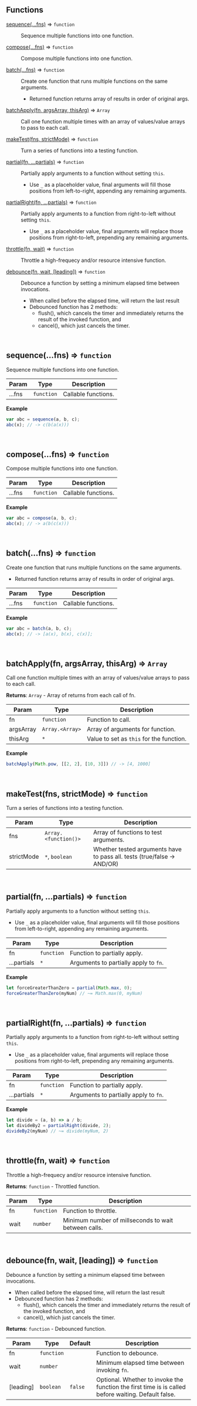<br>

## Functions

<dl>
<dt><a href="#sequence">sequence(...fns)</a> ⇒ <code>function</code></dt>
<dd><p>Sequence multiple functions into one function.</p>
</dd>
<dt><a href="#compose">compose(...fns)</a> ⇒ <code>function</code></dt>
<dd><p>Compose multiple functions into one function.</p>
</dd>
<dt><a href="#batch">batch(...fns)</a> ⇒ <code>function</code></dt>
<dd><p>Create one function that runs multiple functions on the same arguments.</p>
<ul>
<li>Returned function returns array of results in order of original args.</li>
</ul>
</dd>
<dt><a href="#batchApply">batchApply(fn, argsArray, thisArg)</a> ⇒ <code>Array</code></dt>
<dd><p>Call one function multiple times with an array of values/value arrays to pass to each call.</p>
</dd>
<dt><a href="#makeTest">makeTest(fns, strictMode)</a> ⇒ <code>function</code></dt>
<dd><p>Turn a series of functions into a testing function.</p>
</dd>
<dt><a href="#partial">partial(fn, ...partials)</a> ⇒ <code>function</code></dt>
<dd><p>Partially apply arguments to a function without setting <code>this</code>.</p>
<ul>
<li>Use <code>_</code> as a placeholder value, final arguments will fill those positions from left-to-right, appending any remaining arguments.</li>
</ul>
</dd>
<dt><a href="#partialRight">partialRight(fn, ...partials)</a> ⇒ <code>function</code></dt>
<dd><p>Partially apply arguments to a function from right-to-left without setting <code>this</code>.</p>
<ul>
<li>Use <code>_</code> as a placeholder value, final arguments will replace those positions from right-to-left, prepending any remaining arguments.</li>
</ul>
</dd>
<dt><a href="#throttle">throttle(fn, wait)</a> ⇒ <code>function</code></dt>
<dd><p>Throttle a high-frequecy and/or resource intensive function.</p>
</dd>
<dt><a href="#debounce">debounce(fn, wait, [leading])</a> ⇒ <code>function</code></dt>
<dd><p>Debounce a function by setting a minimum elapsed time between invocations.</p>
<ul>
<li>When called before the elapsed time, will return the last result</li>
<li>Debounced function has 2 methods:<ul>
<li>flush(), which cancels the timer and immediately returns the result of the invoked function, and</li>
<li>cancel(), which just cancels the timer.</li>
</ul>
</li>
</ul>
</dd>
</dl>


<br><a name="sequence"></a>

## sequence(...fns) ⇒ <code>function</code>
Sequence multiple functions into one function.


| Param | Type | Description |
| --- | --- | --- |
| ...fns | <code>function</code> | Callable functions. |

**Example**  
```js
var abc = sequence(a, b, c);
abc(x); // -> c(b(a(x)))
```

<br><a name="compose"></a>

## compose(...fns) ⇒ <code>function</code>
Compose multiple functions into one function.


| Param | Type | Description |
| --- | --- | --- |
| ...fns | <code>function</code> | Callable functions. |

**Example**  
```js
var abc = compose(a, b, c);
abc(x); // -> a(b(c(x)))
```

<br><a name="batch"></a>

## batch(...fns) ⇒ <code>function</code>
Create one function that runs multiple functions on the same arguments.
* Returned function returns array of results in order of original args.


| Param | Type | Description |
| --- | --- | --- |
| ...fns | <code>function</code> | Callable functions. |

**Example**  
```js
var abc = batch(a, b, c);
abc(x); // -> [a(x), b(x), c(x)];
```

<br><a name="batchApply"></a>

## batchApply(fn, argsArray, thisArg) ⇒ <code>Array</code>
Call one function multiple times with an array of values/value arrays to pass to each call.

**Returns**: <code>Array</code> - Array of returns from each call of fn.  

| Param | Type | Description |
| --- | --- | --- |
| fn | <code>function</code> | Function to call. |
| argsArray | <code>Array.&lt;Array&gt;</code> | Array of arguments for function. |
| thisArg | <code>\*</code> | Value to set as `this` for the function. |

**Example**  
```js
batchApply(Math.pow, [[2, 2], [10, 3]]) // -> [4, 1000]
```

<br><a name="makeTest"></a>

## makeTest(fns, strictMode) ⇒ <code>function</code>
Turn a series of functions into a testing function.


| Param | Type | Description |
| --- | --- | --- |
| fns | <code>Array.&lt;function()&gt;</code> | Array of functions to test arguments. |
| strictMode | <code>\*</code>, <code>boolean</code> | Whether tested arguments have to pass all.      tests (true/false -> AND/OR) |


<br><a name="partial"></a>

## partial(fn, ...partials) ⇒ <code>function</code>
Partially apply arguments to a function without setting `this`.
* Use `_` as a placeholder value, final arguments will fill those positions from left-to-right, appending any remaining arguments.


| Param | Type | Description |
| --- | --- | --- |
| fn | <code>function</code> | Function to partially apply. |
| ...partials | <code>\*</code> | Arguments to partially apply to `fn`. |

**Example**  
```js
let forceGreaterThanZero = partial(Math.max, 0);
forceGreaterThanZero(myNum) // ~= Math.max(0, myNum)
```

<br><a name="partialRight"></a>

## partialRight(fn, ...partials) ⇒ <code>function</code>
Partially apply arguments to a function from right-to-left without setting `this`.
* Use `_` as a placeholder value, final arguments will replace those positions from right-to-left, prepending any remaining arguments.


| Param | Type | Description |
| --- | --- | --- |
| fn | <code>function</code> | Function to partially apply. |
| ...partials | <code>\*</code> | Arguments to partially apply to `fn`. |

**Example**  
```js
let divide = (a, b) => a / b;
let divideBy2 = partialRight(divide, 2);
divideBy2(myNum) // ~= divide(myNum, 2)
```

<br><a name="throttle"></a>

## throttle(fn, wait) ⇒ <code>function</code>
Throttle a high-frequecy and/or resource intensive function.

**Returns**: <code>function</code> - Throttled function.  

| Param | Type | Description |
| --- | --- | --- |
| fn | <code>function</code> | Function to throttle. |
| wait | <code>number</code> | Minimum number of millseconds to wait between calls. |


<br><a name="debounce"></a>

## debounce(fn, wait, [leading]) ⇒ <code>function</code>
Debounce a function by setting a minimum elapsed time between invocations.
* When called before the elapsed time, will return the last result
* Debounced function has 2 methods:
  - flush(), which cancels the timer and immediately returns the result of the invoked function, and
  - cancel(), which just cancels the timer.

**Returns**: <code>function</code> - Debounced function.  

| Param | Type | Default | Description |
| --- | --- | --- | --- |
| fn | <code>function</code> |  | Function to debounce. |
| wait | <code>number</code> |  | Minimum elapsed time between invoking `fn`. |
| [leading] | <code>boolean</code> | <code>false</code> | Optional. Whether to invoke the function the first time is is called before waiting. Default false. |

